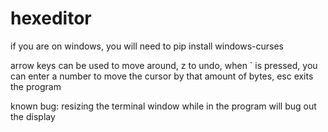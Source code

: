 # hexeditor
if you are on windows, you will need to pip install windows-curses

arrow keys can be used to move around, 
z to undo, 
when ` is pressed, 
you can enter a number to move the cursor by that amount of bytes,
esc exits the program
    
known bug:
resizing the terminal window while in the program will bug out the display